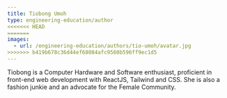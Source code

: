 ```yaml
---
title: Tiobong Umoh
type: engineering-education/author
<<<<<<< HEAD
=======
images:
  - url: /engineering-education/authors/tio-umoh/avatar.jpg 
>>>>>>> b419b678c36d44ef68084afc9560b596ff9ec1d5
---
```


Tiobong is a Computer Hardware and Software enthusiast, proficient in front-end web development with ReactJS, Tailwind and CSS. She is also a fashion junkie and an advocate for the Female Community.
